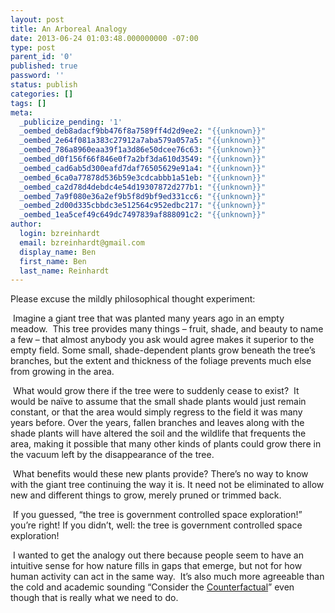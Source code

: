```yaml
---
layout: post
title: An Arboreal Analogy
date: 2013-06-24 01:03:48.000000000 -07:00
type: post
parent_id: '0'
published: true
password: ''
status: publish
categories: []
tags: []
meta:
  _publicize_pending: '1'
  _oembed_deb8adacf9bb476f8a7589ff4d2d9ee2: "{{unknown}}"
  _oembed_2e64f081a383c27912a7aba579a057a5: "{{unknown}}"
  _oembed_786a8960eaa39f1a3d86e50dcee76c63: "{{unknown}}"
  _oembed_d0f156f66f846e0f7a2bf3da610d3549: "{{unknown}}"
  _oembed_cad6ab5d300eafd7daf76505629e91a4: "{{unknown}}"
  _oembed_6ca0a77878d536b59e3cdcabbb1a51eb: "{{unknown}}"
  _oembed_ca2d78d4debdc4e54d19307872d277b1: "{{unknown}}"
  _oembed_7a9f080e36a2ef9b5f8d9bf9ed331cc6: "{{unknown}}"
  _oembed_2d00d335cbbdc3e512564c952edbc217: "{{unknown}}"
  _oembed_1ea5cef49c649dc7497839af888091c2: "{{unknown}}"
author:
  login: bzreinhardt
  email: bzreinhardt@gmail.com
  display_name: Ben
  first_name: Ben
  last_name: Reinhardt
---
```

<p>Please excuse the mildly philosophical thought experiment:</p>
<p> Imagine a giant tree that was planted many years ago in an empty meadow.  This tree provides many things – fruit, shade, and beauty to name a few – that almost anybody you ask would agree makes it superior to the empty field. Some small, shade-dependent plants grow beneath the tree’s branches, but the extent and thickness of the foliage prevents much else from growing in the area. </p>
<p> What would grow there if the tree were to suddenly cease to exist?  It would be naïve to assume that the small shade plants would just remain constant, or that the area would simply regress to the field it was many years before. Over the years, fallen branches and leaves along with the shade plants will have altered the soil and the wildlife that frequents the area, making it possible that many other kinds of plants could grow there in the vacuum left by the disappearance of the tree. </p>
<p> What benefits would these new plants provide? There’s no way to know with the giant tree continuing the way it is. It need not be eliminated to allow new and different things to grow, merely pruned or trimmed back.</p>
<p> If you guessed, “the tree is government controlled space exploration!” you’re right! If you didn’t, well: the tree is government controlled space exploration! </p>
<p> I wanted to get the analogy out there because people seem to have an intuitive sense for how nature fills in gaps that emerge, but not for how human activity can act in the same way.  It’s also much more agreeable than the cold and academic sounding “Consider the <a href="http://en.wikipedia.org/wiki/Counterfactual" target="_blank">Counterfactual</a>” even though that is really what we need to do. </p>
